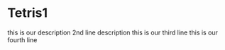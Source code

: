 # Tetris1
this is our description
2nd line description
this is our third line 
this is our fourth line 
